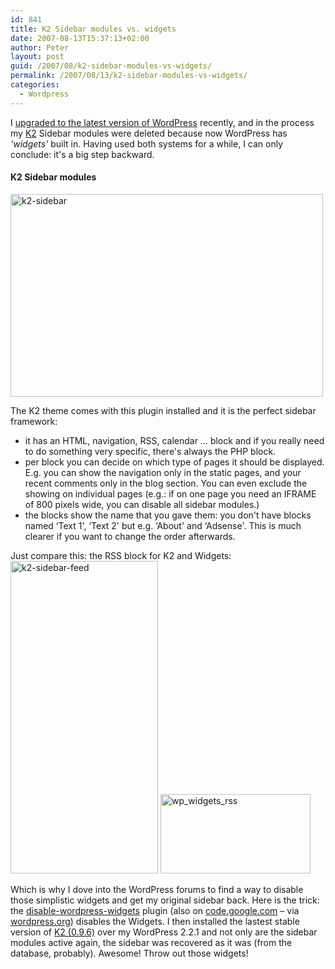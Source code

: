 ```yaml
---
id: 841
title: K2 Sidebar modules vs. widgets
date: 2007-08-13T15:37:13+02:00
author: Peter
layout: post
guid: /2007/08/k2-sidebar-modules-vs-widgets/
permalink: /2007/08/13/k2-sidebar-modules-vs-widgets/
categories:
  - Wordpress
---
```

I [upgraded to the latest version of WordPress](/2007/07/test-your-karma-early-in-the-morning/) recently, and in the process my [K2](http://getk2.com/) Sidebar modules were deleted because now WordPress has _&#8216;widgets'_ built in. Having used both systems for a while, I can only conclude: it's a big step backward.

#### K2 Sidebar modules

[<img  width="500" src="http://farm2.static.flickr.com/1392/1103843665_fcb8cefb67.jpg" alt="k2-sidebar" height="324" />](http://www.flickr.com/photos/pforret/1103843665/ "Photo Sharing")

The K2 theme comes with this plugin installed and it is the perfect sidebar framework:

  * it has an HTML, navigation, RSS, calendar &#8230; block and if you really need to do something very specific, there's always the PHP block.
  * per block you can decide on which type of pages it should be displayed. E.g. you can show the navigation only in the static pages, and your recent comments only in the blog section. You can even exclude the showing on individual pages (e.g.: if on one page you need an IFRAME of 800 pixels wide, you can disable all sidebar modules.)
  * the blocks show the name that you gave them: you don't have blocks named &#8216;Text 1', &#8216;Text 2' but e.g. &#8216;About' and &#8216;Adsense'. This is much clearer if you want to change the order afterwards.

Just compare this: the RSS block for K2 and Widgets:  
[<img  width="236" src="http://farm2.static.flickr.com/1306/1103843121_50826cd7ee.jpg" alt="k2-sidebar-feed" height="500" />](http://www.flickr.com/photos/pforret/1103843121/ "Photo Sharing") [<img  width="240" src="http://farm2.static.flickr.com/1130/1103848243_e722b84928_m.jpg" alt="wp_widgets_rss" height="127" />](http://www.flickr.com/photos/pforret/1103848243/ "Photo Sharing")

Which is why I dove into the WordPress forums to find a way to disable those simplistic widgets and get my original sidebar back. Here is the trick: the [disable-wordpress-widgets](http://schulte.mn/2007/05/04/disable-wordpress-widgets/) plugin (also on [code.google.com](http://code.google.com/p/kaytwo/issues/detail?id=284) &#8211; via [wordpress.org](http://wordpress.org/extend/plugins/disable-wordpress-widgets/)) disables the Widgets. I then installed the lastest stable version of [K2 (0.9.6)](http://getk2.com/download/) over my WordPress 2.2.1 and not only are the sidebar modules active again, the sidebar was recovered as it was (from the database, probably). Awesome! Throw out those widgets!